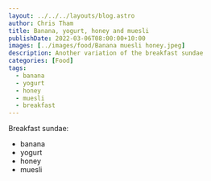 ```yaml
---
layout: ../../../layouts/blog.astro
author: Chris Tham
title: Banana, yogurt, honey and muesli
publishDate: 2022-03-06T08:00:00+10:00
images: [../images/food/Banana muesli honey.jpeg]
description: Another variation of the breakfast sundae
categories: [Food]
tags:
  - banana
  - yogurt
  - honey
  - muesli
  - breakfast
---
```


Breakfast sundae:

- banana
- yogurt
- honey
- muesli
